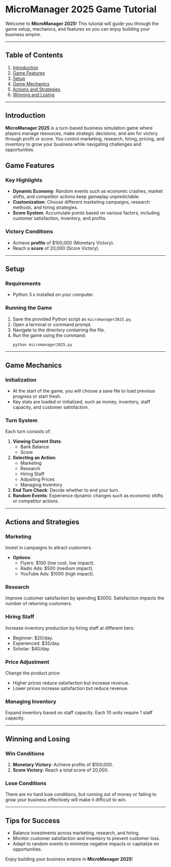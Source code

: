 # MicroManager 2025 Game Tutorial

Welcome to **MicroManager 2025**! This tutorial will guide you through the game setup, mechanics, and features so you can enjoy building your business empire.

---

## Table of Contents
1. [Introduction](#introduction)
2. [Game Features](#game-features)
3. [Setup](#setup)
4. [Game Mechanics](#game-mechanics)
5. [Actions and Strategies](#actions-and-strategies)
6. [Winning and Losing](#winning-and-losing)

---

## Introduction

**MicroManager 2025** is a turn-based business simulation game where players manage resources, make strategic decisions, and aim for victory through profit or score. You control marketing, research, hiring, pricing, and inventory to grow your business while navigating challenges and opportunities.

## Game Features

### Key Highlights
- **Dynamic Economy**: Random events such as economic crashes, market shifts, and competitor actions keep gameplay unpredictable.
- **Customization**: Choose different marketing campaigns, research methods, and hiring strategies.
- **Score System**: Accumulate points based on various factors, including customer satisfaction, inventory, and profits.

### Victory Conditions
- Achieve **profits** of $100,000 (Monetary Victory).
- Reach a **score** of 20,000 (Score Victory).

---

## Setup

### Requirements
- Python 3.x installed on your computer.

### Running the Game
1. Save the provided Python script as `micromanager2025.py`.
2. Open a terminal or command prompt.
3. Navigate to the directory containing the file.
4. Run the game using the command:
   ```bash
   python micromanager2025.py
   ```

---

## Game Mechanics

### Initialization
- At the start of the game, you will choose a save file to load previous progress or start fresh.
- Key stats are loaded or initialized, such as money, inventory, staff capacity, and customer satisfaction.

### Turn System
Each turn consists of:
1. **Viewing Current Stats**:
   - Bank Balance
   - Score
2. **Selecting an Action**:
   - Marketing
   - Research
   - Hiring Staff
   - Adjusting Prices
   - Managing Inventory
3. **End Turn Check**: Decide whether to end your turn.
4. **Random Events**: Experience dynamic changes such as economic shifts or competitor actions.

---

## Actions and Strategies

### Marketing
Invest in campaigns to attract customers.
- **Options**:
  - Flyers: $100 (low cost, low impact).
  - Radio Ads: $500 (medium impact).
  - YouTube Ads: $1000 (high impact).

### Research
Improve customer satisfaction by spending $3000. Satisfaction impacts the number of returning customers.

### Hiring Staff
Increase inventory production by hiring staff at different tiers:
- Beginner: $20/day.
- Experienced: $35/day.
- Scholar: $40/day.

### Price Adjustment
Change the product price:
- Higher prices reduce satisfaction but increase revenue.
- Lower prices increase satisfaction but reduce revenue.

### Managing Inventory
Expand inventory based on staff capacity. Each 10 units require 1 staff capacity.

---

## Winning and Losing

### Win Conditions
1. **Monetary Victory**: Achieve profits of $100,000.
2. **Score Victory**: Reach a total score of 20,000.

### Lose Conditions
There are no hard lose conditions, but running out of money or failing to grow your business effectively will make it difficult to win.

---

## Tips for Success
- Balance investments across marketing, research, and hiring.
- Monitor customer satisfaction and inventory to prevent customer loss.
- Adapt to random events to minimize negative impacts or capitalize on opportunities.

Enjoy building your business empire in **MicroManager 2025**!
